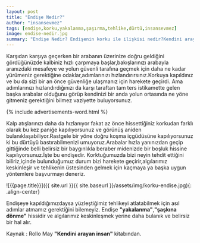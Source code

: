 ```yaml
---
layout: post
title: "Endişe Nedir?"
author: "insansevmez"
tags: [endişe,korku,yakalanma,şaşırma,tehlike,dürtü,insansevmez]
image: endise-nedir.jpg
summary: "Endişe Nedir? Endişenin korku ile ilişkisi nedir?Kendini arayan insan"
---
```


Karşıdan karşıya geçerken bir arabanın üzerinize doğru geldiğini gördüğünüzde kalbiniz hızlı çarpmaya başlar,bakışlarınızı arabayla aranızdaki mesafeye ve yolun güvenli tarafına geçmek için daha ne kadar yürümeniz gerektiğine  odaklar,adımlarınızı hızlandırırsınız.Korkuya kapıldınız ve bu da sizi bir an önce güvenliğe ulaşmanız için harekete geçirdi.
Ama adımlarınızı hızlandırdığınızı da karşı taraftan tam ters istikamette gelen başka arabalar olduğunu görüp  kendinizi bir anda yolun ortasında ne yöne gitmeniz gerektiğini bilmez vaziyette buluyorsunuz.

{% include advertisements-word.html %}

Kalp atışlarınızı daha da hızlanıyor fakat az önce hissettiğiniz korkudan farklı  olarak bu kez paniğe kapılıyorsunuz ve görünüş aniden bulanıklaşabiliyor.Rastgele bir yöne doğru koşma içgüdüsüne kapılıyorsunuz ki bu dürtüyü bastırabilmenizi umuyoruz.Arabalar hızla yanınızdan geçip gittiğinde  belli belirsiz bir baygınlıkla beraber midenizde bir boşluk hissine kapılıyorsunuz.İşte bu endişedir.
Korktuğumuzda bizi neyin tehdit ettiğini biliriz,içinde bulunduğumuz durum bizi harekete geçirir,algılarımız keskinleşir ve tehlikenin üstesinden gelmek için kaçmaya ya başka uygun yöntemlere başvurmayı deneriz.

![{{page.title}}]({{ site.url }}{{ site.baseurl }}/assets/img/korku-endise.jpg){: .align-center}

Endişeye kapıldığımızdaysa yüzleştiğimiz tehlikeyi atlatabilmek için asıl adımlar atmamız gerektiğini bilemeyiz.
Endişe **"yakalanma"**,**"şaşkına dönme"** hissidir ve algılarımız keskinleşmek yerine daha bulanık ve belirsiz bir hal alır.

Kaynak : Rollo May **"Kendini arayan insan"** kitabından.


